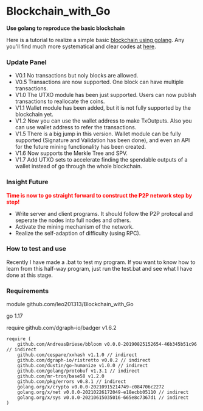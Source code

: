 # Blockchain_with_Go
**Use golang to reproduce the basic blockchain**

Here is a tutorial to realize a simple basic [blockchain using golang](https://www.krad.top/goblockchain01/). Any you'll find much more systematical and clear codes at [here](https://github.com/leo201313/goblockchain_tutorial).

### Update Panel
* V0.1 No transactions but noly blocks are allowed.
* V0.5 Transactions are now supported. One block can have multiple transactions.
* V1.0 The UTXO module has been just supported. Users can now publish transactions to reallocate the coins.
* V1.1 Wallet module has been added, but it is not fully supported by the blockchain yet.
* V1.2 Now you can use the wallet address to make TxOutputs. Also you can use wallet address to refer the transactions.
* V1.5 There is a big jump in this version. Wallet module can be fully supported (Signature and Validation has been done), and even an API for the future mining functionality has been created.
* V1.6 Now supports the Merkle Tree and SPV.
* V1.7 Add UTXO sets to accelerate finding the spendable outputs of a wallet instead of go through the whole blockchain.


### Insight Future
<font color='red'> **Time is now to go straight forward to construct the P2P network step by step!**</font>
* Write server and client programs. It should follow the P2P protocal and seperate the nodes into full nodes and others.
* Activate the mining mechanism of the network.
* Realize the self-adaption of difficulty (using RPC).

### How to test and use
Recently I have made a .bat to test my program. If you want to know how to learn from this half-way program, just run the test.bat and see what I have done at this stage.

### Requirements
module github.com/leo201313/Blockchain_with_Go

go 1.17

require github.com/dgraph-io/badger v1.6.2

    require (
        github.com/AndreasBriese/bbloom v0.0.0-20190825152654-46b345b51c96 // indirect
        github.com/cespare/xxhash v1.1.0 // indirect
        github.com/dgraph-io/ristretto v0.0.2 // indirect
        github.com/dustin/go-humanize v1.0.0 // indirect
        github.com/golang/protobuf v1.3.1 // indirect
        github.com/mr-tron/base58 v1.2.0
        github.com/pkg/errors v0.8.1 // indirect
        golang.org/x/crypto v0.0.0-20210915214749-c084706c2272
        golang.org/x/net v0.0.0-20210226172049-e18ecbb05110 // indirect
        golang.org/x/sys v0.0.0-20210615035016-665e8c7367d1 // indirect
    )

